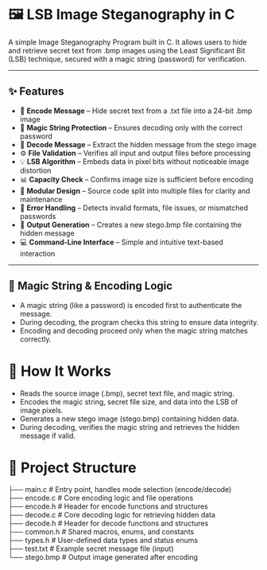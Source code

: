 # 🖼️ LSB Image Steganography in C

A simple Image Steganography Program built in C.
It allows users to hide and retrieve secret text from .bmp images using the Least Significant Bit (LSB) technique, secured with a magic string (password) for verification.

---
## ✨ Features
- 🧩 **Encode Message** – Hide secret text from a .txt file into a 24-bit .bmp image
- 🔐 **Magic String Protection** – Ensures decoding only with the correct password
- 📁 **Decode Message** – Extract the hidden message from the stego image
- ⚙️ **File Validation** – Verifies all input and output files before processing
- 💡 **LSB Algorithm** – Embeds data in pixel bits without noticeable image distortion
- 📊 **Capacity Check** – Confirms image size is sufficient before encoding
- 🧱 **Modular Design** – Source code split into multiple files for clarity and maintenance
- 🧠 **Error Handling** – Detects invalid formats, file issues, or mismatched passwords
- 💾 **Output Generation** – Creates a new stego.bmp file containing the hidden message
- 💻 **Command-Line Interface** – Simple and intuitive text-based interaction

---

## 🔐 Magic String & Encoding Logic
- A magic string (like a password) is encoded first to authenticate the message.
- During decoding, the program checks this string to ensure data integrity.
- Encoding and decoding proceed only when the magic string matches correctly.

# 🧮 How It Works
- Reads the source image (.bmp), secret text file, and magic string.
- Encodes the magic string, secret file size, and data into the LSB of image pixels.
- Generates a new stego image (stego.bmp) containing hidden data.
- During decoding, verifies the magic string and retrieves the hidden message if valid.

# 📂 Project Structure
├── main.c # Entry point, handles mode selection (encode/decode)<br>
├── encode.c # Core encoding logic and file operations<br>
├── encode.h # Header for encode functions and structures<br>
├── decode.c # Core decoding logic for retrieving hidden data<br>
├── decode.h # Header for decode functions and structures<br>
├── common.h # Shared macros, enums, and constants<br>
├── types.h # User-defined data types and status enums<br>
├── test.txt # Example secret message file (input)<br>
└── stego.bmp # Output image generated after encoding<br>

